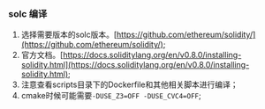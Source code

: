### solc 编译

1. 选择需要版本的solc版本。[https://github.com/ethereum/solidity/](https://github.com/ethereum/solidity/);
2. 官方文档。[https://docs.soliditylang.org/en/v0.8.0/installing-solidity.html](https://docs.soliditylang.org/en/v0.8.0/installing-solidity.html);
3. 注意查看scripts目录下的Dockerfile和其他相关脚本进行编译；
4. cmake时候可能需要`-DUSE_Z3=OFF -DUSE_CVC4=OFF`;